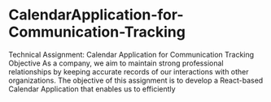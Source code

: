 # CalendarApplication-for-Communication-Tracking
Technical Assignment: Calendar Application for Communication Tracking Objective As a company, we aim to maintain strong professional relationships by keeping accurate records of our interactions with other organizations. The objective of this assignment is to develop a React-based Calendar Application that enables us to efficiently

